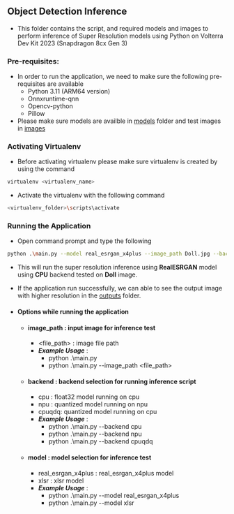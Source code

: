 ## Object Detection Inference

- This folder contains the script, and required models and images to perform inference of Super Resolution models using Python on Volterra
Dev Kit 2023 (Snapdragon 8cx Gen 3)

### Pre-requisites:

- In order to run the application, we need to make sure the following pre-requisites are available
    - Python 3.11 (ARM64 version)
    - Onnxruntime-qnn
    - Opencv-python
    - Pillow
- Please make sure models are availble in [models](./assets/models/) folder and test images in [images](./assets/images/)

### Activating Virtualenv

- Before activating virtualenv please make sure virtualenv is created by using the command
```bash
virtualenv <virtualenv_name>
```
- Activate the virtualenv with the following command
```bash
<virtualenv_folder>\scripts\activate
```

### Running the Application
- Open command prompt and type the following
```bash
python .\main.py --model real_esrgan_x4plus --image_path Doll.jpg --backend cpu
```
- This will run the super resolution inference using **RealESRGAN** model using **CPU** backend tested on **Doll** image. 
- If the application run successfully, we can able to see the output image with higher resolution in the [outputs](.\outputs) folder.

- #### Options while running the application
    - #### image_path : input image for inference test
        - <file_path> : image file path
        - ***Example Usage*** : 
            - python .\main.py 
            - python .\main.py --image_path <file_path>
    - #### backend : backend selection for running inference script
        - cpu : float32 model running on cpu
        - npu : quantized model running on npu 
        - cpuqdq: quantized model running on cpu
        - ***Example Usage*** : 
            - python .\main.py --backend cpu
            - python .\main.py --backend npu
            - python .\main.py --backend cpuqdq
    - #### model : model selection for inference test
        - real_esrgan_x4plus : real_esrgan_x4plus model
        - xlsr : xlsr model
        - ***Example Usage*** : 
            - python .\main.py --model real_esrgan_x4plus
            - python .\main.py --model xlsr
